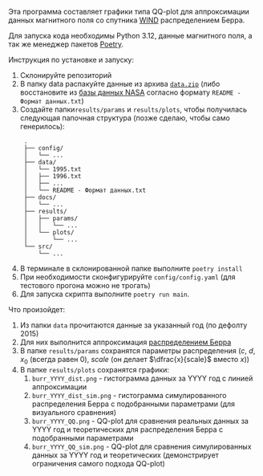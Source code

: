Эта программа составляет графики типа QQ-plot для аппроксимации данных магнитного поля со спутника [WIND](https://ru.wikipedia.org/wiki/GGS_WIND) распределением Берра.

Для запуска кода необходимы Python 3.12, данные магнитного поля, а так же менеджер пакетов [Poetry](https://python-poetry.org/docs/).

Инструкция по установке и запуску:
1. Склонируйте репозиторий
2. В папку data распакуйте данные из архива [`data.zip`](https://drive.google.com/file/d/1adzXReli44Nh3T80PeEgl6JXnQPs8YeW/view?usp=sharing) (либо восстановите из [базы данных NASA](https://omniweb.gsfc.nasa.gov/form/sc_merge_min1.html) согласно формату `README - Формат данных.txt`)
3. Создайте папки`results/params` и `results/plots`, чтобы получилась следующая папочная структура (позже сделаю, чтобы само генерилось):
   ```
    .
    ├── config/
    │   └── ...
    ├── data/
    │   └── 1995.txt
    │   ├── 1996.txt
    │   ├── ...
    │   └── README - Формат данных.txt
    ├── docs/
    │   └── ...
    ├── results/
    │   ├── params/
    │   │   └── ...
    │   └── plots/
    │       └── ...
    └── src/
        └── ...
    ```
4. В терминале в склонированной папке выполните `poetry install`
5. При необходимости сконфигурируйте `config/config.yaml` (для тестового прогона можно не трогать)
6. Для запуска скрипта выполните `poetry run main`.


Что произойдет:
   1. Из папки `data` прочитаются данные за указанный год (по дефолту 2015)
   2. Для них выполнится аппроксимация [распределением Берра](https://docs.scipy.org/doc/scipy/reference/generated/scipy.stats.burr.html)
   3. В папке `results/params` сохранятся параметры распределения ($c$, $d$, $x_0$ (всегда равен 0), $scale$ (он делает $\dfrac{x}{scale}$ вместо $x$))
   4. В папке `results/plots` сохранятся графики:
      1. `burr_YYYY_dist.png` - гистограмма данных за YYYY год с линией аппроксимации
      2. `burr_YYYY_dist_sim.png` - гистограмма симулированного распределения Берра с подобранными параметрами (для визуального сравнения)
      3. `burr_YYYY_QQ.png` - QQ-plot для сравнения реальных данных за YYYY год и теоретических для распределения Берра с подобранными параметрами
      4. `burr_YYYY_QQ_sim.png` - QQ-plot для сравнения симулированных данных за YYYY год и теоретических (демонстрирует ограничения самого подхода QQ-plot)



